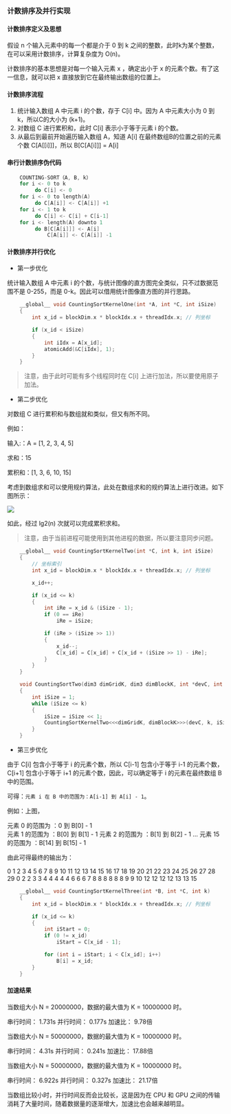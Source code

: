 ### 计数排序及并行实现

#### 计数排序定义及思想

假设 n 个输入元素中的每一个都是介于 0 到 k 之间的整数，此时k为某个整数，在可以采用计数排序，计算复杂度为 O(n)。

计数排序的基本思想是对每一个输入元素 x ，确定出小于 x 的元素个数。有了这一信息，就可以把 x 直接放到它在最终输出数组的位置上。

#### 计数排序流程

1. 统计输入数组 A 中元素 i 的个数，存于 C[i] 中。因为 A 中元素大小为 0 到 k，所以C的大小为 (k+1)。
2. 对数组 C 进行累积和，此时 C[i] 表示小于等于元素 i 的个数。
3. 从最后到最前开始遍历输入数组 A，知道 A[i] 在最终数组B的位置之前的元素个数 C[A[[i]]]，所以 B[C[A[i]]] = A[i]


#### 串行计数排序伪代码

```cpp
    COUNTING-SORT（A, B, k）
    for i <- 0 to k
         do C[i] <- 0
    for i <- 0 to length(A)
         do C[A[i]] <- C[A[i]] +1
    for i <- 1 to k
         do C[i] <- C[i] + C[i-1]
    for i <- length(A) downto 1
         do B[C[A[i]]] <- A[i]
             C[A[i]] <- C[A[i]] -1        
```

#### 计数排序并行优化

+ 第一步优化

统计输入数组 A 中元素 i 的个数，与统计图像的直方图完全类似，只不过数据范围不是 0-255，而是 0-k。因此可以借用统计图像直方图的并行思路。

```cpp
    __global__ void CountingSortKernelOne(int *A, int *C, int iSize)
    {
        int x_id = blockDim.x * blockIdx.x + threadIdx.x; // 列坐标

        if (x_id < iSize)
        {
            int iIdx = A[x_id];
            atomicAdd(&C[iIdx], 1);
        }
    }
```

> 注意，由于此时可能有多个线程同时在 C[i] 上进行加法，所以要使用原子加法。

+ 第二步优化

对数组 C 进行累积和与数组就和类似，但又有所不同。

例如：

输入:：A = [1, 2, 3, 4, 5]

求和：15

累积和：[1, 3, 6, 10, 15]

考虑到数组求和可以使用规约算法，此处在数组求和的规约算法上进行改进。如下图所示：

![](/picture/累积和.png)


如此，经过 lg2(n) 次就可以完成累积求和。

> 注意，由于当前进程可能使用到其他进程的数据，所以要注意同步问题。

```cpp
    __global__ void CountingSortKernelTwo(int *C, int k, int iSize)
    {
        // 坐标索引
        int x_id = blockDim.x * blockIdx.x + threadIdx.x; // 列坐标

        x_id++;

        if (x_id <= k)
        {
            int iRe = x_id & (iSize - 1);
            if (0 == iRe)
                iRe = iSize;

            if (iRe > (iSize >> 1))
            {
                x_id--;
                C[x_id] = C[x_id] + C[x_id + (iSize >> 1) - iRe];
            }
        }
    }

    void CountingSortTwo(dim3 dimGridK, dim3 dimBlockK, int *devC, int k)
    {
        int iSize = 1;
        while (iSize <= k)
        {
            iSize = iSize << 1;
            CountingSortKernelTwo<<<dimGridK, dimBlockK>>>(devC, k, iSize);
        }
    }
```

+ 第三步优化

由于 C[i] 包含小于等于 i 的元素个数，所以 C[i-1] 包含小于等于 i-1 的元素个数，C[i+1] 包含小于等于 i+1 的元素个数，因此，可以确定等于 i 的元素在最终数组 B 中的范围。

可得：`元素 i 在 B 中的范围为：A[i-1] 到 A[i] - 1`。

例如：上图，

元素 0 的范围为 ：0 到 B[0] - 1  
元素 1 的范围为 ：B[0] 到 B[1] - 1
元素 2 的范围为 ：B[1] 到 B[2] - 1
...
元素 15 的范围为 ：B[14] 到 B[15] - 1

由此可得最终的输出为：

0 1 2 3 4 5 6 7 8 9 10 11 12 13 14 15 16 17 18 19 20 21 22 23 24 25 26 27 28 29
0 2 2 3 3 4 4 4 4 4  6   6   6   7   8   8   8   8   8   8   9   9  10 12 12 12 12 13 13 15

```cpp
    __global__ void CountingSortKernelThree(int *B, int *C, int k)
    {
        int x_id = blockDim.x * blockIdx.x + threadIdx.x; // 列坐标

        if (x_id <= k)
        {
            int iStart = 0;
            if (0 != x_id)
                iStart = C[x_id - 1];

            for (int i = iStart; i < C[x_id]; i++)
                B[i] = x_id;
        }
    }
```

#### 加速结果

当数组大小 N = 20000000，数据的最大值为 K = 10000000 时。

串行时间： 1.731s
并行时间： 0.177s
加速比： 9.78倍


当数组大小 N = 50000000，数据的最大值为 K = 10000000 时。

串行时间： 4.31s
并行时间： 0.241s
加速比： 17.88倍


当数组大小 N = 50000000，数据的最大值为 K = 10000000 时。

串行时间： 6.922s
并行时间： 0.327s
加速比： 21.17倍


当数组比较小时，并行时间反而会比较长，这是因为在 CPU 和 GPU 之间的传输消耗了大量时间，随着数据量的逐渐增大，加速比也会越来越明显。
